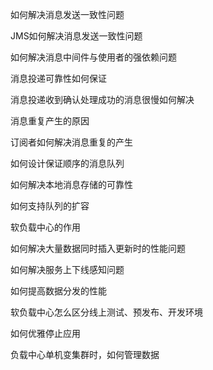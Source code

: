 如何解决消息发送一致性问题

JMS如何解决消息发送一致性问题

如何解决消息中间件与使用者的强依赖问题

消息投递可靠性如何保证

消息投递收到确认处理成功的消息很慢如何解决

消息重复产生的原因

订阅者如何解决消息重复的产生

如何设计保证顺序的消息队列

如何解决本地消息存储的可靠性

如何支持队列的扩容

软负载中心的作用

如何解决大量数据同时插入更新时的性能问题

如何解决服务上下线感知问题

如何提高数据分发的性能

软负载中心怎么区分线上测试、预发布、开发环境

如何优雅停止应用

负载中心单机变集群时，如何管理数据

